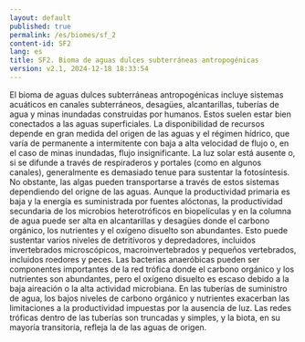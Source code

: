 ```yaml
---
layout: default
published: true
permalink: /es/biomes/sf_2
content-id: SF2
lang: es
title: SF2. Bioma de aguas dulces subterráneas antropogénicas
version: v2.1, 2024-12-18 18:33:54
---
```


El bioma de aguas dulces subterráneas antropogénicas incluye sistemas acuáticos en canales subterráneos, desagües, alcantarillas, tuberías de agua y minas inundadas construidas por humanos. Estos suelen estar bien conectados a las aguas superficiales.
La disponibilidad de recursos depende en gran medida del origen de las aguas y el régimen hídrico, que varía de permanente a intermitente con baja a alta velocidad de flujo o, en el caso de minas inundadas, flujo insignificante. La luz solar está ausente o, si se difunde a través de respiraderos y portales (como en algunos canales), generalmente es demasiado tenue para sustentar la fotosíntesis. No obstante, las algas pueden transportarse a través de estos sistemas dependiendo del origne de las aguas.
Aunque la productividad primaria es baja y la energía es suministrada por fuentes alóctonas, la productividad secundaria de los microbios heterotróficos en biopelículas y en la columna de agua puede ser alta en alcantarillas y desagües donde el carbono orgánico, los nutrientes y el oxígeno disuelto son abundantes. Esto puede sustentar varios niveles de detritívoros y depredadores, incluidos invertebrados microscópicos, macroinvertebrados y pequeños vertebrados, incluidos roedores y peces. Las bacterias anaeróbicas pueden ser componentes importantes de la red trófica donde el carbono orgánico y los nutrientes son abundantes, pero el oxígeno disuelto es escaso debido a la baja aireación o la alta actividad microbiana.
En las tuberías de suministro de agua, los bajos niveles de carbono orgánico y nutrientes exacerban las limitaciones a la productividad impuestas por la ausencia de luz. Las redes tróficas dentro de las tuberías son truncadas y simples, y la biota, en su mayoría transitoria, refleja la de las aguas de origen.
